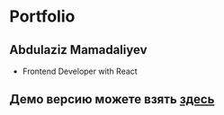 # Portfolio 
## Abdulaziz Mamadaliyev
- Frontend Developer with React
## Демо версию можете взять [здесь](https://s44izh.csb.app/home)
